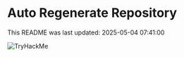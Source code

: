 # Auto Regenerate Repository

This README was last updated: 2025-05-04 07:41:00

 ![TryHackMe](https://tryhackme.com/badge/533634)